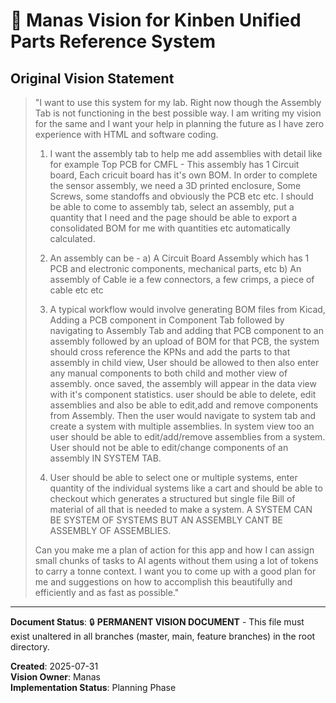 # 🎯 Manas Vision for Kinben Unified Parts Reference System

## Original Vision Statement

> "I want to use this system for my lab. Right now though the Assembly Tab is not functioning in the best possible way. I am writing my vision for the same and I want your help in planning the future as I have zero experience with HTML and software coding. 
> 
> 1) I want the assembly tab to help me add assemblies with detail like for example Top PCB for CMFL - This assembly has 1 Circuit board, Each cricuit board has it's own BOM. In order to complete the sensor assembly, we need a 3D printed enclosure, Some Screws, some standoffs and obviously the PCB etc etc. I should be able to come to assembly tab, select an assembly, put a quantity that I need and the page should be able to export a consolidated BOM for me with quantities etc automatically calculated.
> 
> 2) An assembly can be  - a) A Circuit Board Assembly which has 1 PCB and electronic components, mechanical parts, etc
> b) An assembly of Cable ie a few connectors, a few crimps, a piece of cable etc etc
> 
> 3) A typical workflow would involve generating BOM files from Kicad, Adding a PCB component in Component Tab followed by navigating to Assembly Tab and adding that PCB component to an assembly followed by an upload of BOM for that PCB, the system should cross reference the KPNs and add the parts to that assembly in child view, User should be allowed to then also enter any manual components to both child and mother view of assembly. once saved, the assembly will appear in the data view with it's component statistics. user should be able to delete, edit assemblies and also be able to edit,add and remove components from Assembly. Then the user would navigate to system tab and create a system with multiple assemblies. In system view too an user should be able to edit/add/remove assemblies from a system. User should not be able to edit/change components of an assembly IN SYSTEM TAB.
> 
> 4) User should be able to select one or multiple systems, enter quantity of the individual systems like a cart and should be able to checkout which generates a structured but single file Bill of material of all that is needed to make a system. A SYSTEM CAN BE SYSTEM OF SYSTEMS BUT AN ASSEMBLY CANT BE ASSEMBLY OF ASSEMBLIES.
> 
> Can you make me a plan of action for this app and how I can assign small chunks of tasks to AI agents without them using a lot of tokens to carry a tonne context. I want you to come up with 
> a good plan for me and suggestions on how to accomplish this beautifully and efficiently and as fast as possible."

---

**Document Status**: 🔒 **PERMANENT VISION DOCUMENT** - This file must exist unaltered in all branches (master, main, feature branches) in the root directory.

**Created**: 2025-07-31  
**Vision Owner**: Manas  
**Implementation Status**: Planning Phase